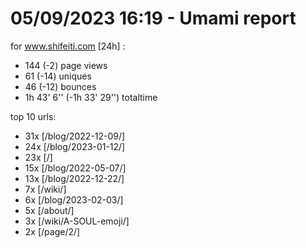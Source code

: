 # 05/09/2023 16:19 - Umami report
for www.shifeiti.com [24h] :

 - 144 (-2) page views
 - 61 (-14) uniques
 - 46 (-12) bounces
 - 1h 43' 6'' (-1h 33' 29'') totaltime


top 10 urls:
 - 31x [/blog/2022-12-09/]
 - 24x [/blog/2023-01-12/]
 - 23x [/]
 - 15x [/blog/2022-05-07/]
 - 13x [/blog/2022-12-22/]
 - 7x [/wiki/]
 - 6x [/blog/2023-02-03/]
 - 5x [/about/]
 - 3x [/wiki/A-SOUL-emoji/]
 - 2x [/page/2/]



